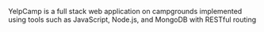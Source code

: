 YelpCamp is a full stack web application on campgrounds implemented using tools such as JavaScript, Node.js, and MongoDB with RESTful routing 
